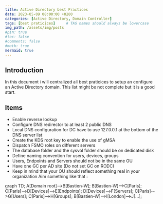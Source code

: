 ```yaml
---
title: Active Directory best Practices
date: 2023-05-09 08:00:00 +0200
categories: [Active Directory, Domain Controller]
tags: [best praticices]     # TAG names should always be lowercase
img_path: /assets/img/posts
#pin: true
#toc: false
#comments: false
#math: true
mermaid: true
---
```


## Introduction
In this document i will centralized all best praticices to setup an configure an Active Directory domain.
This list might be not complete but it is a good start.

## Items
* Enable reverse lookup
* Configure DNS redirector to at least 2 public DNS
* Local DNS configuration for DC have to use 127.0.0.1 at the bottom of the DNS server list
* Create the KDS root key to enable the use of gMSA
* Dispatch FSMO roles on different servers
* The database folder and the sysvol folder should be on dedicated disk
* Define naming convention for users, devices, groups
* Users, Endpoints and Servers should not be in the same OU
* Have one GC per AD site (Do not set GC on RODC)
* Keep in mind that your OU should reflect something real in your organization
Aim something like that :
   
<div class="mermaid">
graph TD;
    A[Domain root]-->B[Bastien-W];
    B[Bastien-W]-->C[Paris];
    C[Paris]-->D[Devices]-->E[Endpoints];
    D[Devices]-->F[Servers];
    C[Paris]-->G[Users];
    C[Paris]-->H[Groups];
    B[Bastien-W]-->I[London]-->J[...];
</div>